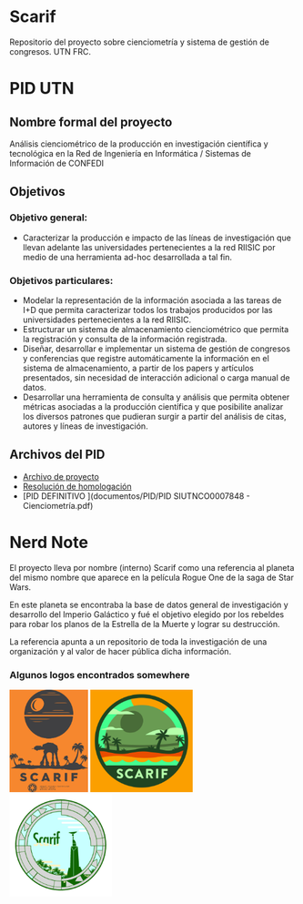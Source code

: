 # Scarif

Repositorio del proyecto sobre cienciometría y sistema de gestión de congresos. 
UTN FRC.

# PID UTN
## Nombre formal del proyecto
Análisis cienciométrico de la producción en investigación científica y tecnológica en la Red de Ingeniería en Informática
/ Sistemas de Información de CONFEDI

## Objetivos
### Objetivo general: 
* Caracterizar la producción e impacto de las líneas de investigación que llevan adelante las
universidades pertenecientes a la red RIISIC por medio de una herramienta ad-hoc desarrollada a tal fin.
### Objetivos particulares:
* Modelar la representación de la información asociada a las tareas de I+D que permita caracterizar todos los trabajos producidos por las universidades pertenecientes a la red RIISIC.
* Estructurar un sistema de almacenamiento cienciométrico que permita la registración y consulta de la información registrada.
* Diseñar, desarrollar e implementar un sistema de gestión de congresos y conferencias que registre automáticamente la información en el sistema de almacenamiento, a partir de los papers y artículos presentados, sin necesidad de interacción adicional o carga manual de datos.
* Desarrollar una herramienta de consulta y análisis que permita obtener métricas asociadas a la producción científica y que posibilite analizar los diversos patrones que pudieran surgir a partir del análisis de citas,
autores y líneas de investigación.

## Archivos del PID
* [Archivo de proyecto](documentos/PID/Impresion_PIDCenso.pdf)
* [Resolución de homologación](documentos/PID/Disp.148-homologacion-pids-no-incentivados.pdf)
* [PID DEFINITIVO ](documentos/PID/PID SIUTNCO0007848 - Cienciometría.pdf)

# Nerd Note

El proyecto lleva por nombre (interno) Scarif como una referencia al planeta del mismo nombre que aparece en la película Rogue One de la saga de Star Wars.

En este planeta se encontraba la base de datos general de investigación y desarrollo del Imperio Galáctico y fué el objetivo elegido por los rebeldes para robar los planos de la Estrella de la Muerte y lograr su destrucción.

La referencia apunta a un repositorio de toda la investigación de una organización y al valor de hacer pública dicha información.

### Algunos logos encontrados somewhere

<img src="images/logos/scarif1.jpg" style="height: 180px;">
<img src="images/logos/scarif2.jpg" style="height: 180px;">
<img src="images/logos/scarif3.webp" style="height: 180px;">
